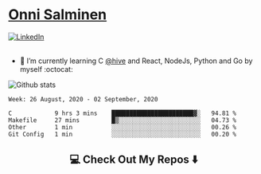 <h1> <a href="https://osalmine.github.io/cv/">Onni Salminen</a></h1>
<a href="https://www.linkedin.com/in/onni-salminen/" target="_blank"><img src="https://img.shields.io/badge/LinkedIn-%230077B5.svg?&style=flat-square&logo=linkedin&logoColor=white" alt="LinkedIn"></a>
<br />
<br />

- 🌱 I’m currently learning C <a href="https://www.hive.fi/en/">@hive</a> and React, NodeJs, Python and Go by myself :octocat:

![Github stats](https://github-readme-stats.vercel.app/api?username=osalmine&count_private=true&show_icons=true&theme=graywhite&hide=issues,stars)

<!--START_SECTION:waka-->
```text
Week: 26 August, 2020 - 02 September, 2020

C            9 hrs 3 mins    ███████████████████████▓░   94.81 % 
Makefile     27 mins         █▒░░░░░░░░░░░░░░░░░░░░░░░   04.73 % 
Other        1 min           ░░░░░░░░░░░░░░░░░░░░░░░░░   00.26 % 
Git Config   1 min           ░░░░░░░░░░░░░░░░░░░░░░░░░   00.20 % 
```
<!--END_SECTION:waka-->

<h2  align="center">💻 Check Out My Repos ⬇️ </h2>
